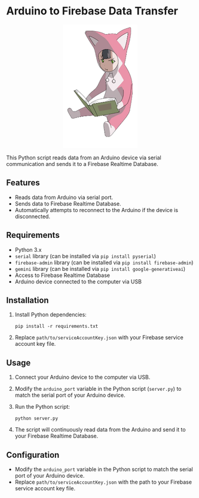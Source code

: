# Arduino to Firebase Data Transfer

<p align="center"><a target="_blank"><img src="./icon.png" width="200"></a></p>

This Python script reads data from an Arduino device via serial communication and sends it to a Firebase Realtime Database.

## Features

- Reads data from Arduino via serial port.
- Sends data to Firebase Realtime Database.
- Automatically attempts to reconnect to the Arduino if the device is disconnected.

## Requirements

- Python 3.x
- `serial` library (can be installed via `pip install pyserial`)
- `firebase-admin` library (can be installed via `pip install firebase-admin`)
- `gemini` library (can be installed via `pip install google-generativeai`)
- Access to Firebase Realtime Database
- Arduino device connected to the computer via USB

## Installation

1. Install Python dependencies:

    ```
    pip install -r requirements.txt
    ```

2. Replace `path/to/serviceAccountKey.json` with your Firebase service account key file.

## Usage

1. Connect your Arduino device to the computer via USB.

2. Modify the `arduino_port` variable in the Python script (`server.py`) to match the serial port of your Arduino device.

3. Run the Python script:

    ```
    python server.py
    ```

4. The script will continuously read data from the Arduino and send it to your Firebase Realtime Database.

## Configuration

- Modify the `arduino_port` variable in the Python script to match the serial port of your Arduino device.
- Replace `path/to/serviceAccountKey.json` with the path to your Firebase service account key file.
